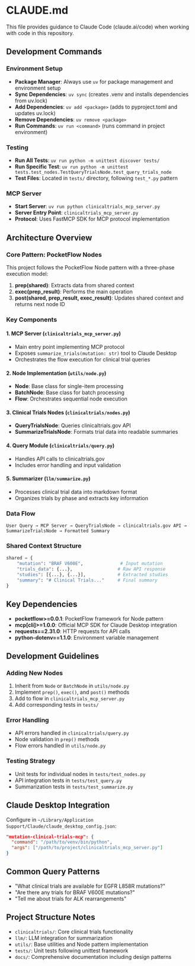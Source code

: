 # CLAUDE.md

This file provides guidance to Claude Code (claude.ai/code) when working with code in this repository.

## Development Commands

### Environment Setup
- **Package Manager**: Always use `uv` for package management and environment setup
- **Sync Dependencies**: `uv sync` (creates .venv and installs dependencies from uv.lock)
- **Add Dependencies**: `uv add <package>` (adds to pyproject.toml and updates uv.lock)
- **Remove Dependencies**: `uv remove <package>`
- **Run Commands**: `uv run <command>` (runs command in project environment)

### Testing
- **Run All Tests**: `uv run python -m unittest discover tests/`
- **Run Specific Test**: `uv run python -m unittest tests.test_nodes.TestQueryTrialsNode.test_query_trials_node`
- **Test Files**: Located in `tests/` directory, following `test_*.py` pattern

### MCP Server
- **Start Server**: `uv run python clinicaltrials_mcp_server.py`
- **Server Entry Point**: `clinicaltrials_mcp_server.py`
- **Protocol**: Uses FastMCP SDK for MCP protocol implementation

## Architecture Overview

### Core Pattern: PocketFlow Nodes
This project follows the PocketFlow Node pattern with a three-phase execution model:

1. **prep(shared)**: Extracts data from shared context
2. **exec(prep_result)**: Performs the main operation
3. **post(shared, prep_result, exec_result)**: Updates shared context and returns next node ID

### Key Components

#### 1. MCP Server (`clinicaltrials_mcp_server.py`)
- Main entry point implementing MCP protocol
- Exposes `summarize_trials(mutation: str)` tool to Claude Desktop
- Orchestrates the flow execution for clinical trial queries

#### 2. Node Implementation (`utils/node.py`)
- **Node**: Base class for single-item processing
- **BatchNode**: Base class for batch processing
- **Flow**: Orchestrates sequential node execution

#### 3. Clinical Trials Nodes (`clinicaltrials/nodes.py`)
- **QueryTrialsNode**: Queries clinicaltrials.gov API
- **SummarizeTrialsNode**: Formats trial data into readable summaries

#### 4. Query Module (`clinicaltrials/query.py`)
- Handles API calls to clinicaltrials.gov
- Includes error handling and input validation

#### 5. Summarizer (`llm/summarize.py`)
- Processes clinical trial data into markdown format
- Organizes trials by phase and extracts key information

### Data Flow
```
User Query → MCP Server → QueryTrialsNode → clinicaltrials.gov API → SummarizeTrialsNode → Formatted Summary
```

### Shared Context Structure
```python
shared = {
    "mutation": "BRAF V600E",              # Input mutation
    "trials_data": {...},                 # Raw API response
    "studies": [{...}, {...}],            # Extracted studies
    "summary": "# Clinical Trials..."     # Final summary
}
```

## Key Dependencies

- **pocketflow>=0.0.1**: PocketFlow framework for Node pattern
- **mcp[cli]>=1.0.0**: Official MCP SDK for Claude Desktop integration
- **requests==2.31.0**: HTTP requests for API calls
- **python-dotenv==1.1.0**: Environment variable management

## Development Guidelines

### Adding New Nodes
1. Inherit from `Node` or `BatchNode` in `utils/node.py`
2. Implement `prep()`, `exec()`, and `post()` methods
3. Add to flow in `clinicaltrials_mcp_server.py`
4. Add corresponding tests in `tests/`

### Error Handling
- API errors handled in `clinicaltrials/query.py`
- Node validation in `prep()` methods
- Flow errors handled in `utils/node.py`

### Testing Strategy
- Unit tests for individual nodes in `tests/test_nodes.py`
- API integration tests in `tests/test_query.py`
- Summarization tests in `tests/test_summarize.py`

## Claude Desktop Integration

Configure in `~/Library/Application Support/Claude/claude_desktop_config.json`:
```json
"mutation-clinical-trials-mcp": {
  "command": "/path/to/venv/bin/python",
  "args": ["/path/to/project/clinicaltrials_mcp_server.py"]
}
```

## Common Query Patterns

- "What clinical trials are available for EGFR L858R mutations?"
- "Are there any trials for BRAF V600E mutations?"
- "Tell me about trials for ALK rearrangements"

## Project Structure Notes

- `clinicaltrials/`: Core clinical trials functionality
- `llm/`: LLM integration for summarization
- `utils/`: Base utilities and Node pattern implementation
- `tests/`: Unit tests following unittest framework
- `docs/`: Comprehensive documentation including design patterns